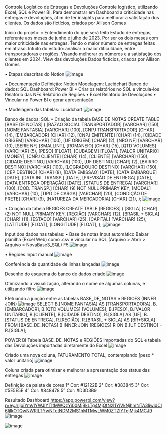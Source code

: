 Controle Logístico de Entregas e Devoluções
Controle logístico, utilizando Excel, SQL e Power BI. Para demonstrar em Dashboard a criticidade nas entregas e devoluções, afim de ter insights para melhorar a satisfação dos clientes. Os dados são fictícios, criados por Allison Gomes


Inicio do projeto:
	• Entendimento do que será feito
		Estudo de entregas, referente aos meses de junho e julho de 2023. Por ser os dois meses com maior criticidade nas entregas. Tendo o maior número de entregas feitas em atraso. Intuito do estudo: analisar a maior dificuldade, entre transportadoras e regiões. Visando melhorar os números e a satisfação dos clientes em 2024.
		View das devoluções
		Dados fictícios, criados por Allison Gomes
	
• Etapas descritas do Notion
![image](https://github.com/Allison-Gomes/controle-de-entrega-e-devolucoes/assets/126164923/c8ca7fee-74a6-44af-a3b8-bc90f8d260cc)

• Documentação
	Definição: Notion
	Modelagem: Lucidchart
	Banco de dados: SQL
	Dashboard: Power BI
• Criar os relatórios no SQL e vincula-los
	Relatório das NFs
	Relatório de Regiões
• Excel
	Relatório de Devoluções
• Vincular no Power BI e gerar apresentação

• Modelagem das tabelas: Lucidchart
![image](https://github.com/Allison-Gomes/controle-de-entrega-e-devolucoes/assets/126164923/57def20a-dbce-46a7-91b2-066fdf66b116)


Banco de dados: SQL
• Criação da tabela BASE DE NOTAS
CREATE TABLE [BASE DE NOTAS] (
[RAZAO SOCIAL TRANSPORTADOR] [VARCHAR] (150),
[NOME FANTASIA] [VARCHAR] (100),
[CNPJ TRANSPORTADOR] [CHAR] (14),
[EMBARCADOR] [CHAR] (12),
[CNPJ EMITENTE] [CHAR] (14),
[CIDADE ORIGEM] [VARCHAR] (100),
[UF ORIGEM] [CHAR] (2),
[NRO NF] [VARCHAR] (10),
[SERIE NF] [SMALLINT],
[ROMANEIO] [CHAR] (15),
[QTD VOLUMES] [VARCHAR] (5),
[PESO] [FLOAT],
[CUBAGEM] [FLOAT],
[VALOR UNITARIO] [MONEY],
[CNPJ CLIENTE] [CHAR] (14),
[CLIENTE] [VARCHAR] (150),
[CIDADE DESTINO] [VARCHAR] (100),
[UF DESTINO] [CHAR] (2),
[BAIRRO DESTINO] [VARCHAR] (100),
[LOGRADOURO DESTINO] [VARCHAR] (150),
[CEP DESTINO] [CHAR] (8),
[DATA EMISSAO] [DATE],
[DATA EMBARQUE] [DATE],
[DATA INI. TRANSP.] [DATE],
[PREVISÃO DE ENTREGA] [DATE],
[DATA ENTREGA OPERAÇÃO] [DATE],
[STATUS DE ENTREGA] [VARCHAR] (100),
[COD. TRANSP.] [CHAR] (9) NOT NULL PRIMARY KEY,
[MODAL] [VARCHAR] (10),
[TIPO DE CARGA] [VARCHAR] (20),
[CONDIÇÃO DE FRETE] [CHAR] (9),
[NATUREZA DA MERCADORIA] [CHAR] (21),
);
![image](https://github.com/Allison-Gomes/controle-de-entrega-e-devolucoes/assets/126164923/540ec89b-197a-4314-8f6c-c2907b93eeb0)


• Criação da tabela REGIÕES
CREATE TABLE [REGIOES] (
[SIGLA] [CHAR] (2) NOT NULL PRIMARY KEY,
[REGIÃO] [VARCHAR] (12),
[BRASIL + SIGLA] [CHAR] (11),
[ESTADO] [VARCHAR] (25),
[CAPITAL] [VARCHAR] (25),
[LATITUDE] [FLOAT],
[LONGITUDE] [FLOAT],
);
![image](https://github.com/Allison-Gomes/controle-de-entrega-e-devolucoes/assets/126164923/6ed5c236-11af-466f-b8b6-2228a02a4b49)


Input dos dados nas tabelas:
• Base de notas
	Input automático
Baixar planilha (Excel Web) como .csv e vincular no SQL (Arquivo > Abrir > Arquivo = NovaBase3_SQL)
F5
![image](https://github.com/Allison-Gomes/controle-de-entrega-e-devolucoes/assets/126164923/e1d287a4-90de-4927-a6cc-400be34f5135)


• Regiões 
	Input manual
![image](https://github.com/Allison-Gomes/controle-de-entrega-e-devolucoes/assets/126164923/3b1cfb11-fa14-48b8-92b3-02db15d2a4eb)


Conferência da quantidade de linhas lançadas
![image](https://github.com/Allison-Gomes/controle-de-entrega-e-devolucoes/assets/126164923/2f51234f-aaa6-4b0d-b8a0-b70c749e8a8e)


Desenho do esquema do banco de dados criado
![image](https://github.com/Allison-Gomes/controle-de-entrega-e-devolucoes/assets/126164923/1ab69070-0303-4115-adf9-8933f898bb8f)


Otimizando a visualização, alterando o nome de algumas colunas, e utilizando filtro
![image](https://github.com/Allison-Gomes/controle-de-entrega-e-devolucoes/assets/126164923/20a54eea-3189-4237-8510-1c63fdf392b0)


Efetuando a junção entre as tabelas BASE_DE_NOTAS e REGIOES (INNER JOIN)
![image](https://github.com/Allison-Gomes/controle-de-entrega-e-devolucoes/assets/126164923/1d5e539a-048a-438c-920c-6b967175d2d5)
SELECT
B.[NOME FANTASIA] AS [TRANSPORTADORA],
B.[EMBARCADOR],
B.[QTD VOLUMES] [VOLUMES],
B.[PESO],
B.[VALOR UNITARIO],
B.[CLIENTE],
B.[CIDADE DESTINO],
R.[SIGLA] AS [UF],
B.[STATUS DE ENTREGA],
R.[REGIÃO],
R.[BRASIL + SIGLA] AS [BR+SIGLA]
FROM [BASE_DE_NOTAS] B
INNER JOIN [REGIOES] R ON
B.[UF DESTINO] = R.[SIGLA];


POWER BI
Tabela BASE_DE_NOTAS e REGIÕES importadas do SQL e tabela das Devoluções importadas diretamente do Excel
![image](https://github.com/Allison-Gomes/controle-de-entrega-e-devolucoes/assets/126164923/79de3e8d-66cd-48d5-b475-55a808ecb8b0)


Criado uma nova coluna, FATURAMENTO TOTAL, contemplando [peso * valor unitario]
![image](https://github.com/Allison-Gomes/controle-de-entrega-e-devolucoes/assets/126164923/632613c8-70b1-4baf-9420-9dfc39d62546)


Coluna criada para otimizar e melhorar a apresentação dos status das entregas
![image](https://github.com/Allison-Gomes/controle-de-entrega-e-devolucoes/assets/126164923/ab3c9811-951d-42c0-94db-bd066c83c8df)


Definição da paleta de cores
1° Cor: #12122B
2° Cor: #383845
3° Cor: #5E5E5E
4° Cor: #848478
5° Cor: #D3D3B9


Resultado Dashboard
https://app.powerbi.com/view?r=eyJrIjoiYmVlYWJlYTItMWQzYi00MjBkLTg4MjQtNzI1YjVkNjhmNTA3IiwidCI6IjlkOTQwNWRlLTYwNTctNDM2MS1hMTMwLWM0ZTZlYTdjMjk4MCJ9
![image](https://github.com/Allison-Gomes/controle-de-entrega-e-devolucoes/assets/126164923/3e2f031c-23b7-479e-a7ef-fe2b29366189)

![image](https://github.com/Allison-Gomes/controle-de-entrega-e-devolucoes/assets/126164923/607c11ed-b8bf-42e9-8a5e-b59c55f0fc29)
